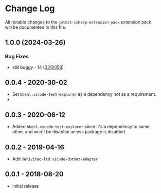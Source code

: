 # Change Log
All notable changes to the `gotnet-csharp-extension-pack` extension pack will be documented in this file.

## 1.0.0 (2024-03-26)


### Bug Fixes

* still buggy - 14 ([3310058](https://github.com/ITMCdev/vscode-extensions/commit/3310058b0fa82ef15cbcb983946897a2c09a98f6))

## 0.0.4 - 2020-30-02

- Set `hbenl.vscode-test-explorer` as a dependency not as a requirement.
- 
## 0.0.3 - 2020-06-12

- Added `hbenl.vscode-test-explorer` since it's a dependency to some other, and won't be disabled unless package is disabled.

## 0.0.2 - 2019-04-16

- Add `derivitec-ltd.vscode-dotnet-adapter`

## 0.0.1 - 2018-08-20
- Initial release

